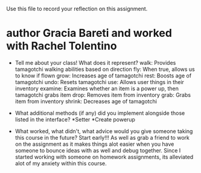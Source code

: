 Use this file to record your reflection on this assignment.
# author Gracia Bareti and worked with Rachel Tolentino
- Tell me about your class! What does it represent?
walk: Provides tamagotchi walking abilities based on direction
fly: When true, allows us to know if flown
grow: Increases age of tamagotchi
rest: Boosts age of tamagotchi
undo: Resets tamagotchi
use: Allows user things in their inventory
examine: Examines whether an item is a power up, then tamagotchi grabs item
drop: Removes item from inventory
grab: Grabs item from inventory
shrink: Decreases age of tamagotchi


- What additional methods (if any) did you implement alongside those listed in the interface?
*Setter 
*Create powerup
- What worked, what didn't, what advice would you give someone taking this course in the future?
Start early!!! As well as grab a friend to work on the assignment as it makes things alot 
easier when you have someone to bounce ideas with as well and debug together. Since I started working with someone on homework assignments, its alleviated alot of my anxiety within this course.